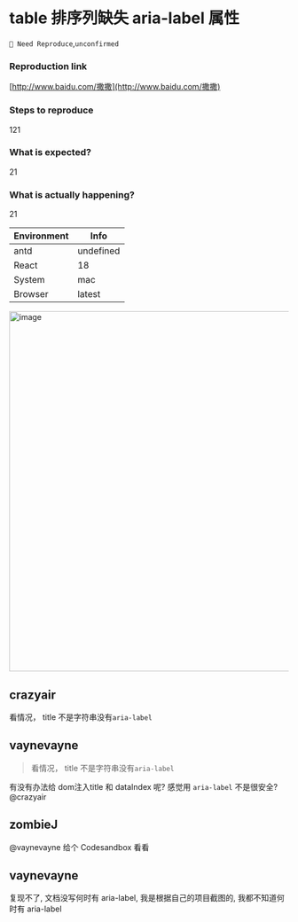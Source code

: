 # table 排序列缺失 aria-label 属性

`🤔 Need Reproduce`,`unconfirmed`

### Reproduction link

[http://www.baidu.com/撒撒](http://www.baidu.com/撒撒)

### Steps to reproduce

121

### What is expected?

21

### What is actually happening?

21

| Environment | Info      |
| ----------- | --------- |
| antd        | undefined |
| React       | 18        |
| System      | mac       |
| Browser     | latest    |

<!-- generated by ant-design-issue-helper. DO NOT REMOVE -->

<img width="650" alt="image" src="https://github.com/ant-design/ant-design/assets/124666577/ddddbbb2-f5a0-4d38-b891-0a1a069ea81a">

## crazyair

看情况， title 不是字符串没有`aria-label`

## vaynevayne

> 看情况， title 不是字符串没有`aria-label`

有没有办法给 dom注入title 和 dataIndex 呢? 感觉用 `aria-label` 不是很安全? @crazyair

## zombieJ

@vaynevayne 给个 Codesandbox 看看

## vaynevayne

复现不了, 文档没写何时有 aria-label, 我是根据自己的项目截图的, 我都不知道何时有 aria-label
